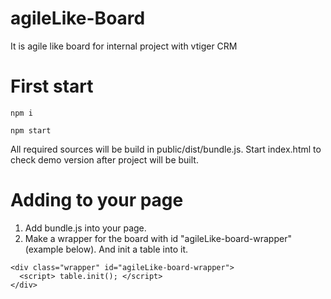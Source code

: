# agileLike-Board
It is agile like board for internal project with vtiger CRM

# First start
```
npm i
```
```
npm start
```
All required sources will be build in public/dist/bundle.js. 
Start index.html to check demo version after project will be built.

# Adding to your page
1. Add bundle.js into your page.
1. Make a wrapper for the board with id "agileLike-board-wrapper" (example below). And init a table into it.
```
<div class="wrapper" id="agileLike-board-wrapper">
  <script> table.init(); </script>
</div>
```

